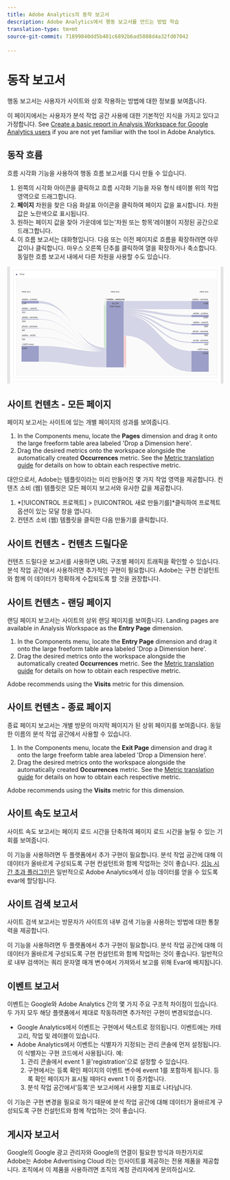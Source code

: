 ```yaml
---
title: Adobe Analytics의 동작 보고서
description: Adobe Analytics에서 행동 보고서를 만드는 방법 학습
translation-type: tm+mt
source-git-commit: 71899840dd5b401c6892b6ad5088d4a32fd07042

---
```



# 동작 보고서

행동 보고서는 사용자가 사이트와 상호 작용하는 방법에 대한 정보를 보여줍니다.

이 페이지에서는 사용자가 분석 작업 공간 사용에 대한 기본적인 지식을 가지고 있다고 가정합니다. See [Create a basic report in Analysis Workspace for Google Analytics users](create-report.md) if you are not yet familiar with the tool in Adobe Analytics.

## 동작 흐름

흐름 시각화 기능을 사용하여 행동 흐름 보고서를 다시 만들 수 있습니다.

1. 왼쪽의 시각화 아이콘을 클릭하고 흐름 시각화 기능을 자유 형식 테이블 위의 작업 영역으로 드래그합니다.
2. **페이지** 차원을 찾은 다음 화살표 아이콘을 클릭하여 페이지 값을 표시합니다. 차원 값은 노란색으로 표시됩니다.
3. 원하는 페이지 값을 찾아 가운데에 있는&#39;차원 또는 항목&#39;레이블이 지정된 공간으로 드래그합니다.
4. 이 흐름 보고서는 대화형입니다. 다음 또는 이전 페이지로 흐름을 확장하려면 아무 값이나 클릭합니다. 마우스 오른쪽 단추를 클릭하여 열을 확장하거나 축소합니다. 동일한 흐름 보고서 내에서 다른 차원을 사용할 수도 있습니다.

![흐름 보고서](../assets/flow.png)

## 사이트 컨텐츠 - 모든 페이지

페이지 보고서는 사이트에 있는 개별 페이지의 성과를 보여줍니다.

1. In the Components menu, locate the **Pages** dimension and drag it onto the large freeform table area labeled &#39;Drop a Dimension here&#39;.
2. Drag the desired metrics onto the workspace alongside the automatically created **Occurrences** metric. See the [Metric translation guide](common-metrics.md) for details on how to obtain each respective metric.

대안으로서, Adobe는 템플릿이라는 미리 만들어진 몇 가지 작업 영역을 제공합니다. 컨텐츠 소비 (웹) 템플릿은 모든 페이지 보고서와 유사한 값을 제공합니다.

1. *[!UICONTROL 프로젝트] &gt; [!UICONTROL 새로 만들기를]*클릭하여 프로젝트 옵션이 있는 모달 창을 엽니다.
2. 컨텐츠 소비 (웹) 템플릿을 클릭한 다음 만들기를 클릭합니다.

## 사이트 컨텐츠 - 컨텐츠 드릴다운

컨텐츠 드릴다운 보고서를 사용하면 URL 구조별 페이지 트래픽을 확인할 수 있습니다. 분석 작업 공간에서 사용하려면 추가적인 구현이 필요합니다. Adobe는 구현 컨설턴트와 함께 이 데이터가 정확하게 수집되도록 할 것을 권장합니다.

## 사이트 컨텐츠 - 랜딩 페이지

랜딩 페이지 보고서는 사이트의 상위 랜딩 페이지를 보여줍니다. Landing pages are available in Analysis Workspace as the **Entry Page** dimension.

1. In the Components menu, locate the **Entry Page** dimension and drag it onto the large freeform table area labeled &#39;Drop a Dimension here&#39;.
2. Drag the desired metrics onto the workspace alongside the automatically created **Occurrences** metric. See the [Metric translation guide](common-metrics.md) for details on how to obtain each respective metric.

Adobe recommends using the **Visits** metric for this dimension.

## 사이트 컨텐츠 - 종료 페이지

종료 페이지 보고서는 개별 방문의 마지막 페이지가 된 상위 페이지를 보여줍니다. 동일한 이름의 분석 작업 공간에서 사용할 수 있습니다.

1. In the Components menu, locate the **Exit Page** dimension and drag it onto the large freeform table area labeled &#39;Drop a Dimension here&#39;.
2. Drag the desired metrics onto the workspace alongside the automatically created **Occurrences** metric. See the [Metric translation guide](common-metrics.md) for details on how to obtain each respective metric.

Adobe recommends using the **Visits** metric for this dimension.

## 사이트 속도 보고서

사이트 속도 보고서는 페이지 로드 시간을 단축하여 페이지 로드 시간을 늘릴 수 있는 기회를 보여줍니다.

이 기능을 사용하려면 두 플랫폼에서 추가 구현이 필요합니다. 분석 작업 공간에 대해 이 데이터가 올바르게 구성되도록 구현 컨설턴트와 함께 작업하는 것이 좋습니다. [성능 시간 초과 플러그인은](../../../implement/js-implementation/plugins/performancetiming.md) 일반적으로 Adobe Analytics에서 성능 데이터를 얻을 수 있도록 evar에 할당됩니다.

## 사이트 검색 보고서

사이트 검색 보고서는 방문자가 사이트의 내부 검색 기능을 사용하는 방법에 대한 통찰력을 제공합니다.

이 기능을 사용하려면 두 플랫폼에서 추가 구현이 필요합니다. 분석 작업 공간에 대해 이 데이터가 올바르게 구성되도록 구현 컨설턴트와 함께 작업하는 것이 좋습니다. 일반적으로 내부 검색어는 쿼리 문자열 매개 변수에서 가져와서 보고를 위해 Evar에 배치됩니다.

## 이벤트 보고서

이벤트는 Google와 Adobe Analytics 간의 몇 가지 주요 구조적 차이점이 있습니다. 두 가지 모두 해당 플랫폼에서 제대로 작동하려면 추가적인 구현이 변경되었습니다.

* Google Analytics에서 이벤트는 구현에서 텍스트로 정의됩니다. 이벤트에는 카테고리, 작업 및 레이블이 있습니다.
* Adobe Analytics에서 이벤트는 식별자가 지정되는 관리 콘솔에 먼저 설정됩니다. 이 식별자는 구현 코드에서 사용됩니다. 예:
   1. 관리 콘솔에서 event 1 을&#39;registration&#39;으로 설정할 수 있습니다.
   2. 구현에서는 등록 확인 페이지의 이벤트 변수에 event 1를 포함하게 됩니다. 등록 확인 페이지가 표시될 때마다 event 1 이 증가합니다.
   3. 분석 작업 공간에서&#39;등록&#39;은 보고서에서 사용할 지표로 나타납니다.

이 기능은 구현 변경을 필요로 하기 때문에 분석 작업 공간에 대해 데이터가 올바르게 구성되도록 구현 컨설턴트와 함께 작업하는 것이 좋습니다.

## 게시자 보고서

Google의 Google 광고 관리자와 Google의 연결이 필요한 방식과 마찬가지로 Adobe는 Adobe Advertising Cloud 라는 인사이트를 제공하는 전용 제품을 제공합니다. 조직에서 이 제품을 사용하려면 조직의 계정 관리자에게 문의하십시오.
